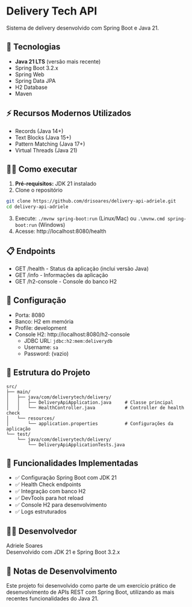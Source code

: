 # Delivery Tech API

Sistema de delivery desenvolvido com Spring Boot e Java 21.

## 🚀 Tecnologias
- **Java 21 LTS** (versão mais recente)
- Spring Boot 3.2.x
- Spring Web
- Spring Data JPA
- H2 Database
- Maven

## ⚡ Recursos Modernos Utilizados
- Records (Java 14+)
- Text Blocks (Java 15+)
- Pattern Matching (Java 17+)
- Virtual Threads (Java 21)

## 🏃‍♂️ Como executar
1. **Pré-requisitos:** JDK 21 instalado
2. Clone o repositório
```bash
git clone https://github.com/drisoares/delivery-api-adriele.git
cd delivery-api-adriele
```
3. Execute: `./mvnw spring-boot:run` (Linux/Mac) ou `.\mvnw.cmd spring-boot:run` (Windows)
4. Acesse: http://localhost:8080/health

## 📋 Endpoints
- GET /health - Status da aplicação (inclui versão Java)
- GET /info - Informações da aplicação
- GET /h2-console - Console do banco H2

## 🔧 Configuração
- Porta: 8080
- Banco: H2 em memória
- Profile: development
- Console H2: http://localhost:8080/h2-console
  - JDBC URL: `jdbc:h2:mem:deliverydb`
  - Username: `sa`
  - Password: (vazio)

## 📁 Estrutura do Projeto
```
src/
├── main/
│   ├── java/com/deliverytech/delivery/
│   │   ├── DeliveryApiApplication.java     # Classe principal
│   │   └── HealthController.java           # Controller de health check
│   └── resources/
│       └── application.properties          # Configurações da aplicação
└── test/
    └── java/com/deliverytech/delivery/
        └── DeliveryApiApplicationTests.java
```

## 🎯 Funcionalidades Implementadas
- ✅ Configuração Spring Boot com JDK 21
- ✅ Health Check endpoints
- ✅ Integração com banco H2
- ✅ DevTools para hot reload
- ✅ Console H2 para desenvolvimento
- ✅ Logs estruturados

## 👨‍💻 Desenvolvedor
Adriele Soares  
Desenvolvido com JDK 21 e Spring Boot 3.2.x

## 📝 Notas de Desenvolvimento
Este projeto foi desenvolvido como parte de um exercício prático de desenvolvimento de APIs REST com Spring Boot, utilizando as mais recentes funcionalidades do Java 21.